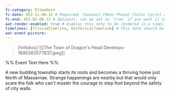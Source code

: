 ```yaml
---
fc-category: Elsewhere
fc-date: 452-11-08-12 # Required; [Season]-[Moon Phase]-[Solar Cycle]-[Hour]
fc-end: 453-02-08-12 # Optional, can be set to `true` if you want it to span troughout the entire timeline 
aat-render-enabled: true # Enables this note to be rendered in a timeline
timelines: [TriviumTimeline, HistoricalTimeline] # This note should be rendered in the timeline with the name "timeline" or "event"
aat-event-picture: 
---
```


> [!infobox]
>![[The Town of Dragon's Head Develops-1690263577837.jpeg]]


%% Event Text Here %%

A new budding township starts its roots and becomes a thriving home just North of Massarnae. Strange happenings are nearby but that would only scare the folk who can't muster the courage to step foot beyond the safety of city walls.